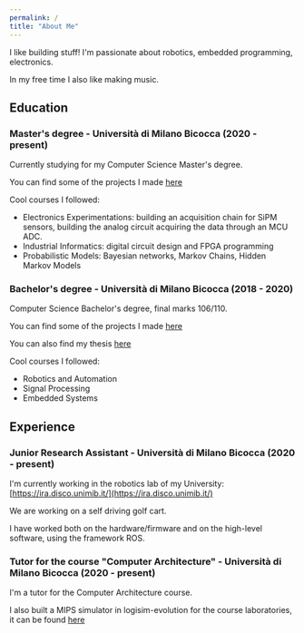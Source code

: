 ```yaml
---
permalink: /
title: "About Me"
---
```


I like building stuff!
I'm passionate about robotics, embedded programming, electronics.

In my free time I also like making music.

## Education

### Master's degree - Università di Milano Bicocca (2020 - present)
Currently studying for my Computer Science Master's degree.

You can find some of the projects I made [here](https://github.com/fdila/computer-science#master)

Cool courses I followed:
- Electronics Experimentations: building an acquisition chain for SiPM sensors, building the analog circuit acquiring the data through an MCU ADC.
- Industrial Informatics: digital circuit design and FPGA programming
- Probabilistic Models: Bayesian networks, Markov Chains, Hidden Markov Models

### Bachelor's degree - Università di Milano Bicocca (2018 - 2020)
Computer Science Bachelor's degree, final marks 106/110.

You can find some of the projects I made [here](https://github.com/fdila/computer-science#bachelor)

You can also find my thesis [here](https://github.com/fdila/bachelor-thesis)

Cool courses I followed:
- Robotics and Automation
- Signal Processing
- Embedded Systems

## Experience

### Junior Research Assistant - Università di Milano Bicocca (2020 - present)

I'm currently working in the robotics lab of my University: [https://ira.disco.unimib.it/](https://ira.disco.unimib.it/)

We are working on a self driving golf cart.

I have worked both on the hardware/firmware and on the high-level software, using the framework ROS.

### Tutor for the course "Computer Architecture" - Università di Milano Bicocca (2020 - present)

I'm a tutor for the Computer Architecture course.

I also built a MIPS simulator in logisim-evolution for the course laboratories, it can be found [here](https://github.com/fdila/MIPS-multicycle-datapath)
